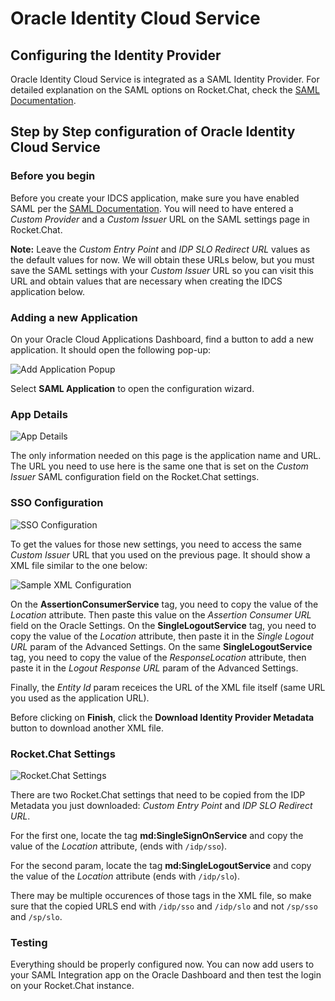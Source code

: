 # Oracle Identity Cloud Service

## Configuring the Identity Provider

Oracle Identity Cloud Service is integrated as a SAML Identity Provider. For detailed explanation on the SAML options on Rocket.Chat, check the [SAML Documentation](../README.md).

## Step by Step configuration of Oracle Identity Cloud Service

### Before you begin

Before you create your IDCS application, make sure you have enabled SAML per the [SAML Documentation](../README.md). You will need to have entered a _Custom Provider_ and a _Custom Issuer_ URL on the SAML settings page in Rocket.Chat. 

**Note:** Leave the _Custom Entry Point_ and _IDP SLO Redirect URL_ values as the default values for now. We will obtain these URLs below, but you must save the SAML settings with your _Custom Issuer_ URL so you can visit this URL and obtain values that are necessary when creating the IDCS application below.

### Adding a new Application

On your Oracle Cloud Applications Dashboard, find a button to add a new application. It should open the following pop-up:

![Add Application Popup][AddApplication]

Select **SAML Application** to open the configuration wizard.

### App Details

![App Details][AppDetails]

The only information needed on this page is the application name and URL. The URL you need to use here is the same one that is set on the *Custom Issuer* SAML configuration field on the Rocket.Chat settings.

### SSO Configuration

![SSO Configuration][SSOConfiguration]

To get the values for those new settings, you need to access the same *Custom Issuer* URL that you used on the previous page. It should show a XML file similar to the one below:

![Sample XML Configuration][SampleXMLConfiguration]

On the **AssertionConsumerService** tag, you need to copy the value of the *Location* attribute. Then paste this value on the *Assertion Consumer URL* field on the Oracle Settings.
On the **SingleLogoutService** tag, you need to copy the value of the *Location* attribute, then paste it in the *Single Logout URL* param of the Advanced Settings.
On the same **SingleLogoutService** tag, you need to copy the value of the *ResponseLocation* attribute, then paste it in the *Logout Response URL* param of the Advanced Settings.

Finally, the *Entity Id* param receices the URL of the XML file itself (same URL you used as the application URL).

Before clicking on **Finish**, click the **Download Identity Provider Metadata** button to download another XML file.

### Rocket.Chat Settings

![Rocket.Chat Settings][RocketChatSettings]

There are two Rocket.Chat settings that need to be copied from the IDP Metadata you just downloaded: *Custom Entry Point* and *IDP SLO Redirect URL*.

For the first one, locate the tag **md:SingleSignOnService** and copy the value of the *Location* attribute, (ends with `/idp/sso`).

For the second param, locate the tag **md:SingleLogoutService** and copy the value of the *Location* attribute (ends with `/idp/slo`).

There may be multiple occurences of those tags in the XML file, so make sure that the copied URLS end with `/idp/sso` and `/idp/slo` and not `/sp/sso` and `/sp/slo`.

### Testing

Everything should be properly configured now. You can now add users to your SAML Integration app on the Oracle Dashboard and then test the login on your Rocket.Chat instance.

[AddApplication]: AddApplication.png
[AppDetails]: AppDetails.png
[RocketChatSettings]: RocketChatSettings.png
[SSOConfiguration]: SSOConfiguration.png
[SampleXMLConfiguration]: SampleXMLConfiguration.png
